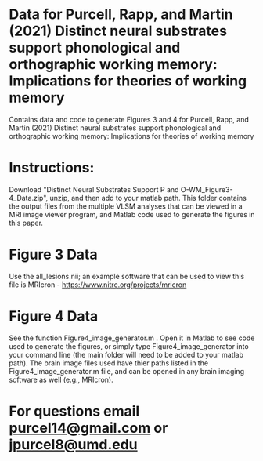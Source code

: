 # Data for Purcell, Rapp, and Martin (2021) Distinct neural substrates support phonological and orthographic working memory: Implications for theories of working memory
Contains data and code to generate Figures 3 and 4 for Purcell, Rapp, and Martin (2021) Distinct neural substrates support phonological and orthographic 
working memory:  Implications for theories of working memory 

# Instructions: 
Download "Distinct Neural Substrates Support P and O-WM_Figure3-4_Data.zip", unzip, and then add to your matlab path.
This folder contains the output files from the multiple VLSM analyses that can be viewed in a MRI image viewer program, and Matlab code used to generate 
the figures in this paper.

# Figure 3 Data
Use the all_lesions.nii; an example software that can be used to view this file is MRIcron - https://www.nitrc.org/projects/mricron

# Figure 4 Data
See the function Figure4_image_generator.m . Open it in Matlab to see code used to generate the figures, or simply type Figure4_image_generator into 
your command line (the main folder will need to be added to your matlab path). The brain image files used have thier paths listed in the Figure4_image_generator.m file, and 
can be opened in any brain imaging software as well (e.g., MRIcron).

# For questions email purcel14@gmail.com or jpurcel8@umd.edu
